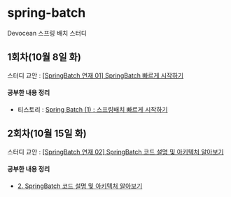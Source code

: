 # spring-batch
Devocean 스프링 배치 스터디

## 1회차(10월 8일 화)
스터디 교안 : [[SpringBatch 연재 01] SpringBatch 빠르게 시작하기](https://devocean.sk.com/blog/techBoardDetail.do?page=&boardType=undefined&query=&ID=166164&searchData=&subIndex=&searchText=&techType=&searchDataSub=&searchDataMain=)
#### 공부한 내용 정리
- 티스토리 : [Spring Batch (1) : 스프링배치 빠르게 시작하기](https://uysuiiii.tistory.com/146)


## 2회차(10월 15일 화)
스터디 교안 : [[SpringBatch 연재 02] SpringBatch 코드 설명 및 아키텍처 알아보기](https://devocean.sk.com/blog/techBoardDetail.do?ID=166690&boardType=techBlog&searchData=&searchDataMain=DEV_FRW&page=&subIndex=&searchText=&techType=&searchDataSub=)
#### 공부한 내용 정리
- [2. SpringBatch 코드 설명 및 아키텍처 알아보기](https://kchabin.notion.site/2-SpringBatch-11fd258d86938017be4cf6796f6127e1?pvs=4)
